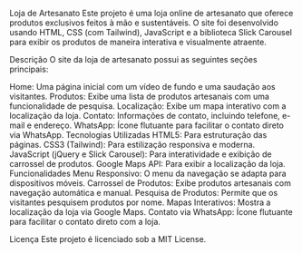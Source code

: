 Loja de Artesanato
Este projeto é uma loja online de artesanato que oferece produtos exclusivos feitos à mão e sustentáveis. O site foi desenvolvido usando HTML, CSS (com Tailwind), JavaScript e a biblioteca Slick Carousel para exibir os produtos de maneira interativa e visualmente atraente.

Descrição
O site da loja de artesanato possui as seguintes seções principais:

Home: Uma página inicial com um vídeo de fundo e uma saudação aos visitantes.
Produtos: Exibe uma lista de produtos artesanais com uma funcionalidade de pesquisa.
Localização: Exibe um mapa interativo com a localização da loja.
Contato: Informações de contato, incluindo telefone, e-mail e endereço.
WhatsApp: Ícone flutuante para facilitar o contato direto via WhatsApp.
Tecnologias Utilizadas
HTML5: Para estruturação das páginas.
CSS3 (Tailwind): Para estilização responsiva e moderna.
JavaScript (jQuery e Slick Carousel): Para interatividade e exibição de carrossel de produtos.
Google Maps API: Para exibir a localização da loja.
Funcionalidades
Menu Responsivo: O menu da navegação se adapta para dispositivos móveis.
Carrossel de Produtos: Exibe produtos artesanais com navegação automática e manual.
Pesquisa de Produtos: Permite que os visitantes pesquisem produtos por nome.
Mapas Interativos: Mostra a localização da loja via Google Maps.
Contato via WhatsApp: Ícone flutuante para facilitar o contato direto com a loja.

Licença
Este projeto é licenciado sob a MIT License.
